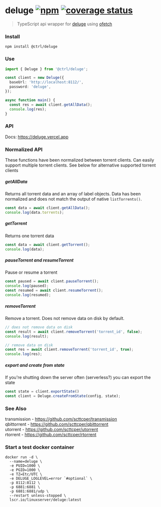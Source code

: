 # deluge [![npm](https://img.shields.io/npm/v/@ctrl/deluge.svg?maxAge=3600)](https://www.npmjs.com/package/@ctrl/deluge) [![coverage status](https://codecov.io/gh/scttcper/deluge/branch/master/graph/badge.svg)](https://codecov.io/gh/scttcper/deluge)

> TypeScript api wrapper for [deluge](https://deluge-torrent.org/) using [ofetch](https://github.com/unjs/ofetch)

### Install

```console
npm install @ctrl/deluge
```

### Use

```ts
import { Deluge } from '@ctrl/deluge';

const client = new Deluge({
  baseUrl: 'http://localhost:8112/',
  password: 'deluge',
});

async function main() {
  const res = await client.getAllData();
  console.log(res);
}
```

### API

Docs: https://deluge.vercel.app   

### Normalized API
These functions have been normalized between torrent clients. Can easily support multiple torrent clients. See below for alternative supported torrent clients

##### getAllData
Returns all torrent data and an array of label objects. Data has been normalized and does not match the output of native `listTorrents()`.

```ts
const data = await client.getAllData();
console.log(data.torrents);
```

##### getTorrent
Returns one torrent data

```ts
const data = await client.getTorrent();
console.log(data);
```

##### pauseTorrent and resumeTorrent
Pause or resume a torrent

```ts
const paused = await client.pauseTorrent();
console.log(paused);
const resumed = await client.resumeTorrent();
console.log(resumed);
```

##### removeTorrent
Remove a torrent. Does not remove data on disk by default.

```ts
// does not remove data on disk
const result = await client.removeTorrent('torrent_id', false);
console.log(result);

// remove data on disk
const res = await client.removeTorrent('torrent_id', true);
console.log(res);
```

##### export and create from state

If you're shutting down the server often (serverless?) you can export the state

```ts
const state = client.exportState()
const client = Deluge.createFromState(config, state);
```

### See Also
transmission - https://github.com/scttcper/transmission  
qbittorrent - https://github.com/scttcper/qbittorrent  
utorrent - https://github.com/scttcper/utorrent  
rtorrent - https://github.com/scttcper/rtorrent  

### Start a test docker container

```
docker run -d \
  --name=deluge \
  -e PUID=1000 \
  -e PGID=1000 \
  -e TZ=Etc/UTC \
  -e DELUGE_LOGLEVEL=error `#optional` \
  -p 8112:8112 \
  -p 6881:6881 \
  -p 6881:6881/udp \
  --restart unless-stopped \
  lscr.io/linuxserver/deluge:latest
```
